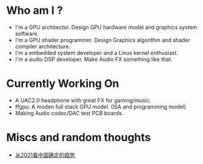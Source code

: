 # Who am I ?
- I'm a GPU architector. Design GPU hardware model and graphics system software.
- I'm a GPU shader programmer. Design Graphics algorithm and shader compiler architecture.
- I'm a embedded system developer and a Linux kernel enthusiast.
- I'm a audio DSP developer. Make Audio FX something like that.

# Currently Working On
- A UAC2.0 headphone with great FX for gaming/music.
- ffgpu: A moden full stack GPU model. (ISA and programming model)
- Making Audio codec/DAC test PCB boards.

# Miscs and random thoughts
- [从2021看中国确定的趋势](https://github.com/shaowei-wang/miscs/blob/master/从2021看中国确定的趋势.md)


<!--
**shaowei-wang/shaowei-wang** is a ✨ _special_ ✨ repository because its `README.md` (this file) appears on your GitHub profile.

Here are some ideas to get you started:

- 🔭 I’m currently working on ...
- 🌱 I’m currently learning ...
- 👯 I’m looking to collaborate on ...
- 🤔 I’m looking for help with ...
- 💬 Ask me about ...
- 📫 How to reach me: ...
- 😄 Pronouns: ...
- ⚡ Fun fact: ...
-->
